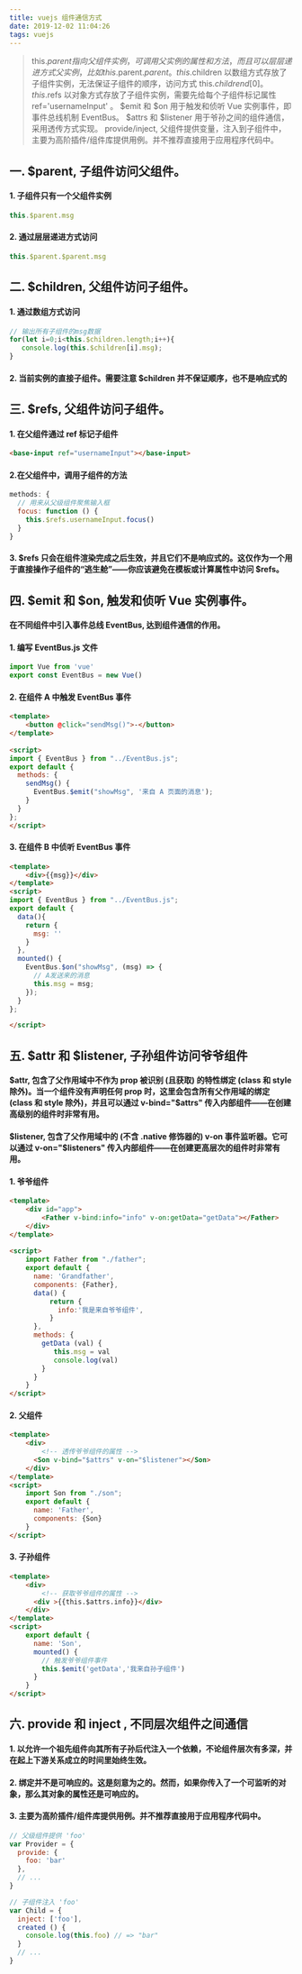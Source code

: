 ```yaml
---
title: vuejs 组件通信方式
date: 2019-12-02 11:04:26
tags: vuejs
---
```


> this.$parent 指向父组件实例，可调用父实例的属性和方法，而且可以层层递进方式父实例，比如 this.$parent.$parent 。
> this.$children 以数组方式存放了子组件实例，无法保证子组件的顺序，访问方式 this.$childrend[0] 。
> this.$refs 以对象方式存放了子组件实例，需要先给每个子组件标记属性 ref='usernameInput' 。
> $emit 和 $on 用于触发和侦听 Vue 实例事件，即事件总线机制 EventBus。
> $attrs 和 $listener 用于爷孙之间的组件通信，采用透传方式实现。
> provide/inject, 父组件提供变量，注入到子组件中，主要为高阶插件/组件库提供用例。并不推荐直接用于应用程序代码中。

<!-- more -->


## 一. $parent, 子组件访问父组件。
#### 1. 子组件只有一个父组件实例
```js
this.$parent.msg
```
#### 2. 通过层层递进方式访问
```js
this.$parent.$parent.msg
```


## 二. $children, 父组件访问子组件。

#### 1. 通过数组方式访问
```js
// 输出所有子组件的msg数据
for(let i=0;i<this.$children.length;i++){
   console.log(this.$children[i].msg);
}
```
#### 2. 当前实例的直接子组件。需要注意 $children 并不保证顺序，也不是响应式的


## 三. $refs, 父组件访问子组件。
#### 1. 在父组件通过 ref 标记子组件
```html
<base-input ref="usernameInput"></base-input>
```

#### 2.在父组件中，调用子组件的方法
```js
methods: {
  // 用来从父级组件聚焦输入框
  focus: function () {
    this.$refs.usernameInput.focus()
  }
}
```

#### 3. $refs 只会在组件渲染完成之后生效，并且它们不是响应式的。这仅作为一个用于直接操作子组件的“逃生舱”——你应该避免在模板或计算属性中访问 $refs。



## 四. $emit 和 $on, 触发和侦听 Vue 实例事件。
#### 在不同组件中引入事件总线 EventBus, 达到组件通信的作用。
#### 1. 编写 EventBus.js 文件
```js
import Vue from 'vue'
export const EventBus = new Vue()
```

#### 2. 在组件 A 中触发 EventBus 事件
```html
<template>
    <button @click="sendMsg()">-</button>
</template>
 
<script> 
import { EventBus } from "../EventBus.js";
export default {
  methods: {
    sendMsg() {
      EventBus.$emit("showMsg", '来自 A 页面的消息');
    }
  }
}; 
</script>
```

#### 3. 在组件 B 中侦听 EventBus 事件
```html
<template>
    <div>{{msg}}</div>
</template>
<script> 
import { EventBus } from "../EventBus.js";
export default {
  data(){
    return {
      msg: ''
    }
  },
  mounted() {
    EventBus.$on("showMsg", (msg) => {
      // A发送来的消息
      this.msg = msg;
    });
  }
};

</script>
```


## 五. $attr 和 $listener, 子孙组件访问爷爷组件
#### $attr, 包含了父作用域中不作为 prop 被识别 (且获取) 的特性绑定 (class 和 style 除外)。当一个组件没有声明任何 prop 时，这里会包含所有父作用域的绑定 (class 和 style 除外)，并且可以通过 v-bind="$attrs" 传入内部组件——在创建高级别的组件时非常有用。
#### $listener, 包含了父作用域中的 (不含 .native 修饰器的) v-on 事件监听器。它可以通过 v-on="$listeners" 传入内部组件——在创建更高层次的组件时非常有用。

#### 1. 爷爷组件
```html
<template>
    <div id="app">
        <Father v-bind:info="info" v-on:getData="getData"></Father>
    </div>
</template>
 
<script>
    import Father from "./father";
    export default {
      name: 'Grandfather',
      components: {Father},
      data() {
          return {
            info:'我是来自爷爷组件',
          }
      },
      methods: {
        getData (val) {
           this.msg = val
           console.log(val)
        }
      }
    }
</script>
```

#### 2. 父组件

```html
<template>
    <div>
    	<!-- 透传爷爷组件的属性 -->
      <Son v-bind="$attrs" v-on="$listener"></Son>
    </div>
</template>
<script>
    import Son from "./son";
    export default {
      name: 'Father',
      components: {Son}
    }
</script>
```

#### 3. 子孙组件
```html
<template>
    <div>
    	<!-- 获取爷爷组件的属性 -->
      <div >{{this.$attrs.info}}</div>
    </div>
</template>
<script>
    export default {
      name: 'Son',
      mounted() {
      	// 触发爷爷组件事件
        this.$emit('getData','我来自孙子组件')
      }
    }
</script>
```


## 六. provide 和 inject , 不同层次组件之间通信
#### 1. 以允许一个祖先组件向其所有子孙后代注入一个依赖，不论组件层次有多深，并在起上下游关系成立的时间里始终生效。
#### 2. 绑定并不是可响应的。这是刻意为之的。然而，如果你传入了一个可监听的对象，那么其对象的属性还是可响应的。
#### 3. 主要为高阶插件/组件库提供用例。并不推荐直接用于应用程序代码中。

```js
// 父级组件提供 'foo'
var Provider = {
  provide: {
    foo: 'bar'
  },
  // ...
}

// 子组件注入 'foo'
var Child = {
  inject: ['foo'],
  created () {
    console.log(this.foo) // => "bar"
  }
  // ...
}
```
